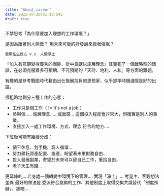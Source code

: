 ```yaml
---
title: "About_career"
date: 2022-07-26T01:10:54Z
draft: true
---
```


不禁思考「為什麼要加入理想的工作環境？」

是因為跟著別人照做？
用未來可能的好發展來自我催眠？

```
發願往生西方 v.s. 人間淨土
```

『加入有意願變得優秀的團隊，從中貢獻以施展理念』其實犯了一個戰略型的錯誤，在必須克服眾多可預期、不可預期的「天時、地利、人和」等方面的難題。

有趣的是參考戰國時代藉由出仕施展抱負的思想家，似乎抓準時機退隱是好的出路。


很粗略地劃分三種工作的心態：
- 工作只是個工作（ != It's not a job.）
- 參與個.....  施展理念..... 成就感...
  這個投入程度會非常大，但確實是別人的事業。
- 直接加入一處工作環境、方式、理念 符合的地方....


下班後可能有幾種分歧：
- 躺平休息、划手機、窮人循環...
- 努力耕耘資產配置、置產，盼望著未來財務自由...
- 投入發展副業，寄望於未來可以替自己工作，重拾自由...
- 老子天生有錢...

更延伸的...
若身處一個轉變中環境下的管理.... 實現「淨土」...
考量主、客觀想法差異
最好的做法是  委派符合意願的工作、其他制度上取得交集共識替代「制度照辦」、黑暗....
